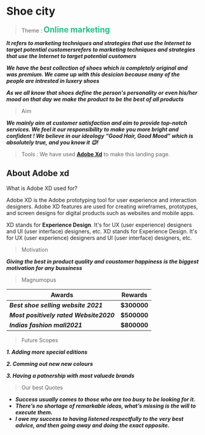 # Shoe city

> Theme :
> <b><span style="color: #2bbc8a; font-size: 1.3rem;">**Online marketing**</span></b>

*__It refers to marketing techniques and strategies that use the Internet to target potential customersrefers to marketing techniques and strategies that use the Internet to target potential customers__*

**_We have the best collection of shoes which is completely original and was premium.
We came up with this desicion because many of the people are intrested in luxery shoes_**

**_As we all know that shoes define the person's  personality or even his/her mood on that day we make the product to be the best of all products_**
>Aim

*__We mainly aim at customer satisfaction and aim to provide top-notch services. We feel it our responsibility to make you more bright and confident ! We believe in our ideology “Good Hair, Good Mood” which is absolutely true, and you know it 😉!__*

> Tools :
> We have used **[Adobe Xd](https://www.adobe.com/in/products/xd.html)** to make this landing page.

## About Adobe xd

What is Adobe XD used for?

Adobe XD is the Adobe prototyping tool for user experience and interaction designers. Adobe XD features are used for creating wireframes, prototypes, and screen designs for digital products such as websites and mobile apps.

XD stands for **Experience Design**. It's for UX (user experience) designers and UI (user interface) designers, etc. XD stands for Experience Design. It's for UX (user experience) designers and UI (user interface) designers, etc.


>Motivation

*__Giving the best in product quality and coustomer happiness is the biggest motivation for any bussiness__*

>Magnumopus


| Awards | Rewards |
| ----------- | ----------- |
| *__Best shoe selling website 2021__* | __$300000__|
| *__Most positively rated Website2020__* | __$500000__ |
| *__Indias fashion mall2021__*|__$800000__|



> Future Scopes

*__1. Adding more special editions__*

*__2. Comming out new new colours__*

*__3. Having a patnership with most valuede brands__*

> Our best Quotes
 
 * *__Success usually comes to those who are too busy to be looking for it.__*
 * *__There’s no shortage of remarkable ideas, what’s missing is the will to execute them.__*
 * *__I owe my success to having listened respectfully to the very best advice, and then going away and doing the exact opposite.__*


